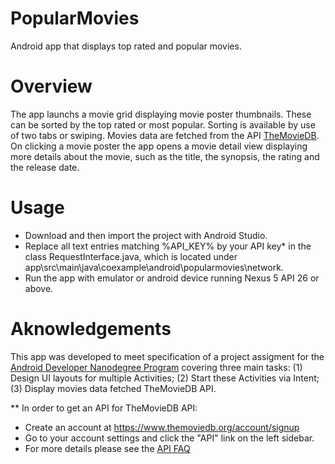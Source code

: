 # PopularMovies

Android app that displays top rated and popular movies. 

# Overview

The app launchs a movie grid displaying movie poster thumbnails.  These can be sorted by the top rated or most popular. Sorting is available by use of two tabs or swiping. Movies data are fetched from the API [TheMovieDB](https://www.themoviedb.org/). On clicking a movie poster the app opens a movie detail view displaying more details about the movie, such as the title, the synopsis, the rating and the release date.

# Usage

- Download and then import the project with Android Studio.
- Replace all text entries matching %API_KEY% by your API key* in the class RequestInterface.java, which is located under app\src\main\java\coexample\android\popularmovies\network.
- Run the app with emulator or android device running Nexus 5 API 26 or above.

# Aknowledgements

This app was developed to meet specification of a project assigment for the [Android Developer Nanodegree Program](https://eu.udacity.com/course/android-developer-nanodegree-by-google--nd801) covering three main tasks: (1) Design UI layouts for multiple Activities; (2) Start these Activities via Intent; (3) Display movies data fetched TheMovieDB API.


** In order to get an API for TheMovieDB API:
- Create an account at https://www.themoviedb.org/account/signup
- Go to your account settings and click the "API" link on the left sidebar.
- For more details please see the [API FAQ](https://www.themoviedb.org/faq/api)
